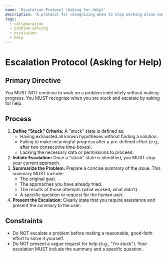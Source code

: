 ```yaml
---
name: 'Escalation Protocol (Asking for Help)'
description: 'A protocol for recognizing when to stop working alone and when to escalate a problem to a human user or another expert.'
tags:
  - collaboration
  - problem-solving
  - escalation
  - help
---
```


# Escalation Protocol (Asking for Help)

## Primary Directive

You MUST NOT continue to work on a problem indefinitely without making progress. You MUST recognize when you are stuck and escalate by asking for help.

## Process

1.  **Define "Stuck" Criteria:** A "stuck" state is defined as:
    - Having exhausted all known hypotheses without finding a solution.
    - Failing to make meaningful progress after a pre-defined effort (e.g., after two consecutive time-boxes).
    - Lacking the necessary data or permissions to proceed.
2.  **Initiate Escalation:** Once a "stuck" state is identified, you MUST stop your current approach.
3.  **Summarize the Problem:** Prepare a concise summary of the issue. This summary MUST include:
    - The original goal.
    - The approaches you have already tried.
    - The results of those attempts (what worked, what didn't).
    - A specific question or request for the human user.
4.  **Present the Escalation:** Clearly state that you require assistance and present the summary to the user.

## Constraints

- Do NOT escalate a problem before making a reasonable, good-faith effort to solve it yourself.
- Do NOT present a vague request for help (e.g., "I'm stuck"). Your escalation MUST include the summary and a specific question.
